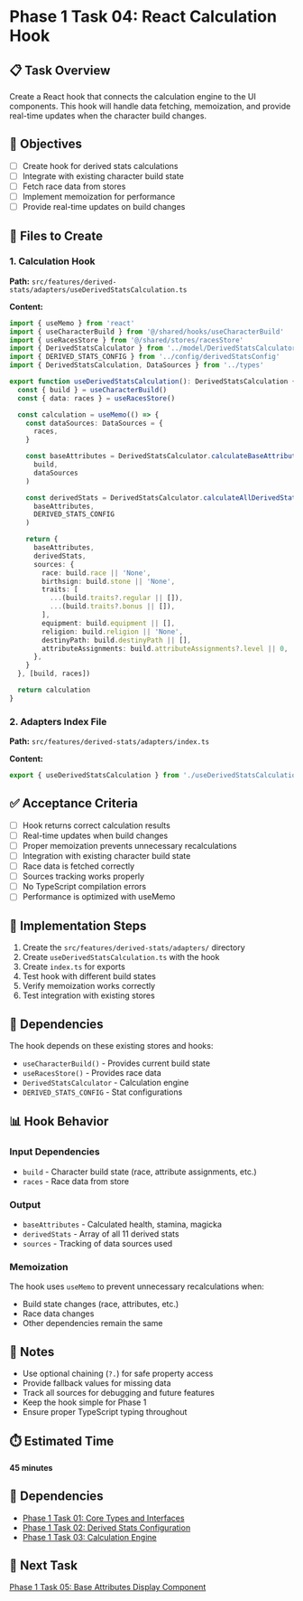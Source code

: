 # Phase 1 Task 04: React Calculation Hook

## 📋 Task Overview

Create a React hook that connects the calculation engine to the UI components. This hook will handle data fetching, memoization, and provide real-time updates when the character build changes.

## 🎯 Objectives

- [ ] Create hook for derived stats calculations
- [ ] Integrate with existing character build state
- [ ] Fetch race data from stores
- [ ] Implement memoization for performance
- [ ] Provide real-time updates on build changes

## 📁 Files to Create

### 1. Calculation Hook

**Path:** `src/features/derived-stats/adapters/useDerivedStatsCalculation.ts`

**Content:**

```typescript
import { useMemo } from 'react'
import { useCharacterBuild } from '@/shared/hooks/useCharacterBuild'
import { useRacesStore } from '@/shared/stores/racesStore'
import { DerivedStatsCalculator } from '../model/DerivedStatsCalculator'
import { DERIVED_STATS_CONFIG } from '../config/derivedStatsConfig'
import { DerivedStatsCalculation, DataSources } from '../types'

export function useDerivedStatsCalculation(): DerivedStatsCalculation {
  const { build } = useCharacterBuild()
  const { data: races } = useRacesStore()

  const calculation = useMemo(() => {
    const dataSources: DataSources = {
      races,
    }

    const baseAttributes = DerivedStatsCalculator.calculateBaseAttributes(
      build,
      dataSources
    )

    const derivedStats = DerivedStatsCalculator.calculateAllDerivedStats(
      baseAttributes,
      DERIVED_STATS_CONFIG
    )

    return {
      baseAttributes,
      derivedStats,
      sources: {
        race: build.race || 'None',
        birthsign: build.stone || 'None',
        traits: [
          ...(build.traits?.regular || []),
          ...(build.traits?.bonus || []),
        ],
        equipment: build.equipment || [],
        religion: build.religion || 'None',
        destinyPath: build.destinyPath || [],
        attributeAssignments: build.attributeAssignments?.level || 0,
      },
    }
  }, [build, races])

  return calculation
}
```

### 2. Adapters Index File

**Path:** `src/features/derived-stats/adapters/index.ts`

**Content:**

```typescript
export { useDerivedStatsCalculation } from './useDerivedStatsCalculation'
```

## ✅ Acceptance Criteria

- [ ] Hook returns correct calculation results
- [ ] Real-time updates when build changes
- [ ] Proper memoization prevents unnecessary recalculations
- [ ] Integration with existing character build state
- [ ] Race data is fetched correctly
- [ ] Sources tracking works properly
- [ ] No TypeScript compilation errors
- [ ] Performance is optimized with useMemo

## 🔧 Implementation Steps

1. Create the `src/features/derived-stats/adapters/` directory
2. Create `useDerivedStatsCalculation.ts` with the hook
3. Create `index.ts` for exports
4. Test hook with different build states
5. Verify memoization works correctly
6. Test integration with existing stores

## 🔗 Dependencies

The hook depends on these existing stores and hooks:

- `useCharacterBuild()` - Provides current build state
- `useRacesStore()` - Provides race data
- `DerivedStatsCalculator` - Calculation engine
- `DERIVED_STATS_CONFIG` - Stat configurations

## 📊 Hook Behavior

### Input Dependencies

- `build` - Character build state (race, attribute assignments, etc.)
- `races` - Race data from store

### Output

- `baseAttributes` - Calculated health, stamina, magicka
- `derivedStats` - Array of all 11 derived stats
- `sources` - Tracking of data sources used

### Memoization

The hook uses `useMemo` to prevent unnecessary recalculations when:

- Build state changes (race, attributes, etc.)
- Race data changes
- Other dependencies remain the same

## 📝 Notes

- Use optional chaining (`?.`) for safe property access
- Provide fallback values for missing data
- Track all sources for debugging and future features
- Keep the hook simple for Phase 1
- Ensure proper TypeScript typing throughout

## ⏱️ Estimated Time

**45 minutes**

## 🔗 Dependencies

- [Phase 1 Task 01: Core Types and Interfaces](./phase1-task-01-types-and-interfaces.md)
- [Phase 1 Task 02: Derived Stats Configuration](./phase1-task-02-configuration.md)
- [Phase 1 Task 03: Calculation Engine](./phase1-task-03-calculation-engine.md)

## 🚀 Next Task

[Phase 1 Task 05: Base Attributes Display Component](./phase1-task-05-base-attributes-display.md)

